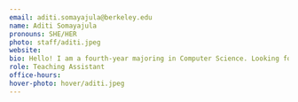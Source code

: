 ```yaml
---
email: aditi.somayajula@berkeley.edu
name: Aditi Somayajula
pronouns: SHE/HER
photo: staff/aditi.jpeg
website: 
bio: Hello! I am a fourth-year majoring in Computer Science. Looking forward to this semester!
role: Teaching Assistant
office-hours: 
hover-photo: hover/aditi.jpeg
---
```

